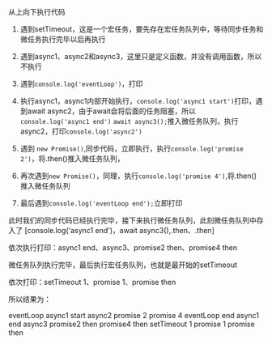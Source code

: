 从上向下执行代码
1. 遇到setTimeout，这是一个宏任务，要先存在宏任务队列中，等待同步任务和微任务执行完毕以后再执行

2. 遇到async1、async2和async3，这里只是定义函数，并没有调用函数，所以不执行

3. 遇到`console.log('eventLoop')`，打印

4. 执行async1，async1内部开始执行，`console.log('async1 start')`打印，遇到await async2，由于await会将后面的任务阻塞，所以`console.log('async1 end')`
`await async3();`推入微任务队列，执行async2，打印`console.log('async2')`

5. 遇到 `new Promise()`,同步代码，立即执行，执行`console.log('promise 2')`，将.then()推入微任务队列，

6. 再次遇到`new Promise()`，同理，执行`console.log('promise 4')`,将.then()推入微任务队列

7. 最后遇到`console.log('eventLoop end');`立即打印

此时我们的同步代码已经执行完毕，接下来执行微任务队列，此刻微任务队列中存入了
[console.log('async1 end')，await async3(),.then、.then]

依次执行打印：async1 end、async3、promise2 then、promise4 then

微任务队列执行完毕，最后执行宏任务队列，也就是最开始的setTimeout

依次打印：setTimeout 1、promise 1、promise then

所以结果为：

eventLoop
async1 start
async2
promise 2
promise 4
eventLoop end
async1 end
async3
promise2 then
promise4 then
setTimeout 1
promise 1
promise then
